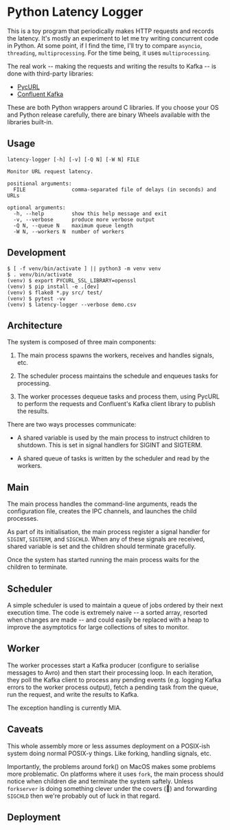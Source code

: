 Python Latency Logger
=====================

This is a toy program that periodically makes HTTP requests and records the
latency. It's mostly an experiment to let me try writing concurrent code in
Python. At some point, if I find the time, I'll try to compare `asyncio`,
`threading`, `multiprocessing`. For the time being, it uses `multiprocessing`.

The real work -- making the requests and writing the results to Kafka -- is
done with third-party libraries:

- [PycURL](https://pypi.org/project/pycurl/)
- [Confluent Kafka](https://pypi.org/project/confluent-kafka/)

These are both Python wrappers around C libraries. If you choose your OS and
Python release carefully, there are binary Wheels available with the libraries
built-in.

Usage
-----

```
latency-logger [-h] [-v] [-Q N] [-W N] FILE

Monitor URL request latency.

positional arguments:
  FILE               comma-separated file of delays (in seconds) and URLs

optional arguments:
  -h, --help         show this help message and exit
  -v, --verbose      produce more verbose output
  -Q N, --queue N    maximum queue length
  -W N, --workers N  number of workers
```

Development
-----------

```
$ [ -f venv/bin/activate ] || python3 -m venv venv
$ . venv/bin/activate
(venv) $ export PYCURL_SSL_LIBRARY=openssl
(venv) $ pip install -e .[dev]
(venv) $ flake8 *.py src/ test/
(venv) $ pytest -vv
(venv) $ latency-logger --verbose demo.csv
```

Architecture
------------

The system is composed of three main components:

1. The main process spawns the workers, receives and handles signals, etc.

2. The scheduler process maintains the schedule and enqueues tasks for
   processing.

3. The worker processes dequeue tasks and process them, using PycURL to perform
   the requests and Confluent's Kafka client library to publish the results.

There are two ways processes communicate:

- A shared variable is used by the main process to instruct children to
  shutdown. This is set in signal handlers for SIGINT and SIGTERM.

- A shared queue of tasks is written by the scheduler and read by the
  workers.

## Main

The main process handles the command-line arguments, reads the configuration
file, creates the IPC channels, and launches the child processes.

As part of its initialisation, the main process register a signal handler for
`SIGINT`, `SIGTERM`, and `SIGCHLD`. When any of these signals are received,
shared variable is set and the children should terminate gracefully.

Once the system has started running the main process waits for the children to
terminate.

## Scheduler

A simple scheduler is used to maintain a queue of jobs ordered by their next
execution time. The code is extremely naive -- a sorted array, resorted when
changes are made -- and could easily be replaced with a heap to improve the
asymptotics for large collections of sites to monitor.

## Worker

The worker processes start a Kafka producer (configure to serialise messages to
Avro) and then start their processing loop. In each iteration, they poll the
Kafka client to process any pending events (e.g. logging Kafka errors to the
worker process output), fetch a pending task from the queue, run the request,
and write the results to Kafka.

The exception handling is currently MIA.

## Caveats

This whole assembly more or less assumes deployment on a POSIX-ish system doing
normal POSIX-y things. Like forking, handling signals, etc.

Importantly, the problems around fork() on MacOS makes some problems more
problematic. On platforms where it uses `fork`, the main process should notice
when children die and terminate the system saftely. Unless `forkserver` is
doing something clever under the covers (🤞) and forwarding `SIGCHLD` then we're
probably out of luck in that regard.

Deployment
----------

